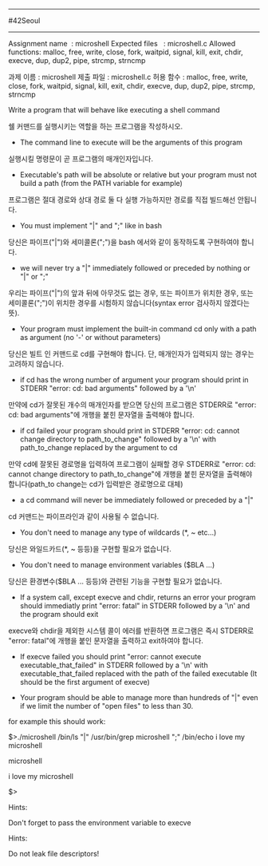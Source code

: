
---

#42Seoul 

---

Assignment name  : microshell
Expected files   : microshell.c
Allowed functions: malloc, free, write, close, fork, waitpid, signal, kill, exit, chdir, execve, dup, dup2, pipe, strcmp, strncmp

과제 이름 : microshell
제출 파일 : microshell.c
허용 함수 : malloc, free, write, close, fork, waitpid, signal, kill, exit, chdir, execve, dup, dup2, pipe, strcmp, strncmp

Write a program that will behave like executing a shell command

쉘 커맨드를 실행시키는 역할을 하는 프로그램을 작성하시오.

- The command line to execute will be the arguments of this program

실행시킬 명령문이 곧 프로그램의 매개인자입니다.

- Executable's path will be absolute or relative but your program must not build a path (from the PATH variable for example)

프로그램은 절대 경로와 상대 경로 둘 다 실행 가능하지만 경로를 직접 빌드해선 안됩니다.

- You must implement "|" and ";" like in bash

당신은 파이프("|")와 세미콜론(";")을 bash 에서와 같이 동작하도록 구현하여야 합니다.

- we will never try a "|" immediately followed or preceded by nothing or "|" or ";"

우리는 파이프("|")의 앞과 뒤에 아무것도 없는 경우, 또는 파이프가 위치한 경우, 또는 세미콜론(";")이 위치한 경우를 시험하지 않습니다(syntax error 검사하지 않겠다는 뜻).

- Your program must implement the built-in command cd only with a path as argument (no '-' or without parameters)

당신은 빌트 인 커맨드로 cd를 구현해야 합니다. 단, 매개인자가 입력되지 않는 경우는 고려하지 않습니다.

- if cd has the wrong number of argument your program should print in STDERR "error: cd: bad arguments" followed by a '\n'

만약에 cd가 잘못된 개수의 매개인자를 받으면 당신의 프로그램은 STDERR로 "error: cd: bad arguments"에 개행을 붙힌 문자열을 출력해야 합니다.

- if cd failed your program should print in STDERR "error: cd: cannot change directory to path_to_change" followed by a '\n' with path_to_change replaced by the argument to cd

만약 cd에 잘못된 경로명을 입력하여 프로그램이 실패할 경우 STDERR로 "error: cd: cannot change directory to path_to_change"에 개행을 붙힌 문자열을 출력해야 합니다(path_to change는 cd가 입력받은 경로명으로 대체)

- a cd command will never be immediately followed or preceded by a "|"

cd 커맨드는 파이프라인과 같이 사용될 수 없습니다.

- You don't need to manage any type of wildcards (*, ~ etc...)

당신은 와일드카드(\*, ~ 등등)을 구현할 필요가 없습니다.

- You don't need to manage environment variables ($BLA ...)

당신은 환경변수($BLA ... 등등)와 관련된 기능을 구현할 필요가 없습니다.

- If a system call, except execve and chdir, returns an error your program should immediatly print "error: fatal" in STDERR followed by a '\n' and the program should exit

execve와 chdir을 제외한 시스템 콜이 에러를 반환하면 프로그램은 즉시 STDERR로 "error: fatal"에 개행을 붙인 문자열을 출력하고 exit하여야 합니다.

- If execve failed you should print "error: cannot execute executable_that_failed" in STDERR followed by a '\n' with executable_that_failed replaced with the path of the failed executable (It should be the first argument of execve)

- Your program should be able to manage more than hundreds of "|" even if we limit the number of "open files" to less than 30.

  

for example this should work:

$>./microshell /bin/ls "|" /usr/bin/grep microshell ";" /bin/echo i love my microshell

microshell

i love my microshell

$>

  

Hints:

Don't forget to pass the environment variable to execve

  

Hints:

Do not leak file descriptors!